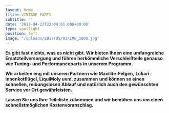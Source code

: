 ```yaml
---
layout: home
title: VINTAGE PARTS
subtitle: ''
date: '2017-04-22T22:04:01.000+00:00'
type: spotlight
position: left
image: "/uploads/2017/05/03/IMG_3000.jpg"
---
```

**Es gibt fast nichts, was es nicht gibt.
Wir bieten Ihnen eine umfangreiche Ersatzteilversorgung
und führen herkömmliche Verschleißteile genauso
wie Tuning- und Performanceparts**
**in unserem Programm.**

**Wir arbeiten eng mit unseren Partnern wie Maxilite-Felgen,**
**Lokari-Innenkotflügel, LiquiMoly uvm. zusammen**
**und können so einen schnellen, reibungslosen Ablauf**
**und natürlich auch den gewünschten Service vor Ort gewährleisten.**

**Lassen Sie uns Ihre Teileliste zukommen
und wir bemühen uns um einen schnellstmöglichen Kostenvoranschlag.**
